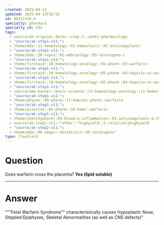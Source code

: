 ```yaml
---
created: 2025-04-13
updated: 2025-04-13T10:52
id: DbI2]vtk.#
specialty: pharmaco
specialty_id: 233
tags:
  - source/ak-original-decks::step-1::zanki-pharmacology
  - "source/ak-step1-v11:": 
  - theme/b&b::11-hematology::01-hemostasis::07-anticoagulants
  - "source/ak-step1-v11:": 
  - theme/b&b::20-repro::01-embryology::05-teratogens-i
  - "source/ak-step1-v11:": 
  - theme/firstaid::10-hematology-oncology::05-pharm::03-warfarin
  - "source/ak-step1-v11:": 
  - theme/firstaid::10-hematology-oncology::05-pharm::04-heparin-vs-warfarin
  - "source/ak-step1-v11:": 
  - theme/firstaid::10-hematology-oncology::05-pharm::04-heparin-vs-warfarin::warfarin
  - "source/ak-step1-v11:": 
  - source/ome-banner::basic-science::13-hematology-oncology::11-hemostasis
  - "source/ak-step1-v11:": 
  - theme/physeo::09-pharm::17-hem/onc-pharm::warfarin
  - "source/ak-step1-v11:": 
  - theme/pixorize::03-pharm::10-heme::warfarin
  - "source/ak-step1-v11:": 
  - theme/sketchypharm::03-blood-&-inflammation::01-anticoagulants-&-thrombolytics::02-warfarin
  - source/ak-step1-v11::^other::^highyield::2-relativelyhighyield
  - "source/ak-step2-v11:": 
  - theme/b&b::06-obgyn::obstetrics::05-teratogens"
type: flashcard
---
```


# Question
Does warfarin cross the placenta?   **Yes (lipid soluble)**

---

# Answer
"""Fetal Warfarin Syndrome"" characteristically causes Hypoplastic Nose, Stippled Epiphyses, Skeletal Abnormalities (as well as CNS defects)"